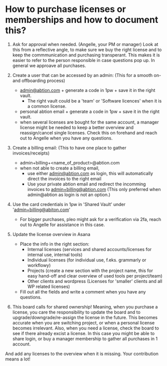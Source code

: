 # How to purchase licenses or memberships and how to document this?

1) Ask for approval when needed. (Angelle, your PM or manager)
Look at this from a reflective angle, to make sure we buy the right license and to keep the commmunication and purchasing transperant. This makes it is easier to refer to the person responsible in case questions pop up. In general we approave all purchases.

2) Create a user that can be accessed by an admin: (This for a smooth on- and offboarding process)
   - admin@abtion.com + generate a code in 1pw + save it in the right vault. 
     - The right vault could be a 'team' or 'Software licences' when it is a common license.  
   - personal abtion email + generate a code in 1pw + save it in the right vault.
   - when several licenses are bought for the same account, a manager license might be needed to keep a better overview and reassign/cancel single licenses. Check this on forehand and reach out to Angelle when you have any questions. 
  
3) Create a billing email: (This to have one place to gather invoices/receipts)
   - admin+billing+<name_of_product>@abtion.com
   - when not able to create a billing email, 
      - use either admin@abtion.com as login, this will automatically direct the invoices to the right email
      - Use your private abtion email and redirect the incomming invoices to admin+billing@abtion.com (This only preferred when admin@abtion as login is not an option.)

4) Use the card credentials in 1pw in 'Shared Vault' under 'admin+billing@abiton.com'
   - For bigger purchases, pleo might ask for a verification via 2fa, reach out to Angelle for assistance in this case. 

5) Update the license overview in Asana 
   - Place the info in the right section: 
      - Internal licenses (services and shared accounts/licenses for internal use, internal tools) 
      - Individual licenses (for individual use, f.eks. grammarly or workflowy) 
      - Projects (create a new section with the project name, this for easy hand-off and clear overview of used tools per project/team)
      - Other clients and wordpress (Licenses for 'smaller' clients and all WP related licenses)
   - Fill out all the fields and write a comment when you have any questions. 
  
6) This board calls for shared ownership! Meaning, when you purchase a license, you care the responsibility to update the board and to upgrade/downgrade/re-assign the license in the future. This becomes accurate when you are switching project, or when a personal license becomes irrelevant. Also, when you need a license, check the board to see if there already excist a license. In this case you might be able to share login, or buy a manager membership to gather all purchases in 1 account. 

And add any licenses to the overview when it is missing. Your contribution means a lot!

